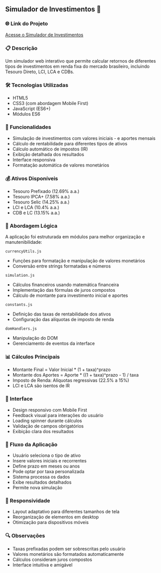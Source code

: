 ## Simulador de Investimentos 🏦

### 🌐 Link do Projeto
[Acesse o Simulador de Investimentos](https://simulador-de-investimentos-tdc6.vercel.app/)

### 📋 Descrição
Um simulador web interativo que permite calcular retornos de diferentes tipos de investimentos em renda fixa do mercado brasileiro, incluindo Tesouro Direto, LCI, LCA e CDBs.

### 🛠️ Tecnologias Utilizadas
- HTML5
- CSS3 (com abordagem Mobile First)
- JavaScript (ES6+)
- Módulos ES6

### 🎯 Funcionalidades
- Simulação de investimentos com valores iniciais - e aportes mensais
- Cálculo de rentabilidade para diferentes tipos de ativos
- Cálculo automático de impostos (IR)
- Exibição detalhada dos resultados
- Interface responsiva
- Formatação automática de valores monetários

### 💰 Ativos Disponíveis
- Tesouro Prefixado (12.69% a.a.)
- Tesouro IPCA+ (7.58% a.a.)
- Tesouro Selic (14.25% a.a.)
- LCI e LCA (10.4% a.a.)
- CDB e LC (13.15% a.a.)

### 🧮 Abordagem Lógica
A aplicação foi estruturada em módulos para melhor organização e manutenibilidade:

`currencyUtils.js`
- Funções para formatação e manipulação de valores monetários
- Conversão entre strings formatadas e números

`simulation.js`
- Cálculos financeiros usando matemática financeira
- Implementação das fórmulas de juros compostos
- Cálculo de montante para investimento inicial e aportes

`constants.js`
- Definição das taxas de rentabilidade dos ativos
- Configuração das alíquotas de imposto de renda

`domHandlers.js`
- Manipulação do DOM
- Gerenciamento de eventos da interface

### 📊 Cálculos Principais
- Montante Final = Valor Inicial * (1 + taxa)^prazo
- Montante dos Aportes = Aporte * ((1 + taxa)^prazo - 1) / taxa
- Imposto de Renda: Alíquotas regressivas (22.5% a 15%)
- LCI e LCA são isentos de IR

### 🎨 Interface
- Design responsivo com Mobile First
- Feedback visual para interações do usuário
- Loading spinner durante cálculos
- Validação de campos obrigatórios
- Exibição clara dos resultados

### 🔄 Fluxo da Aplicação
- Usuário seleciona o tipo de ativo
- Insere valores iniciais e recorrentes
- Define prazo em meses ou anos
- Pode optar por taxa personalizada
- Sistema processa os dados
- Exibe resultados detalhados
- Permite nova simulação

### 📱 Responsividade
- Layout adaptativo para diferentes tamanhos de tela
- Reorganização de elementos em desktop
- Otimização para dispositivos móveis

### 🔍 Observações
- Taxas prefixadas podem ser sobrescritas pelo usuário
- Valores monetários são formatados automaticamente
- Cálculos consideram juros compostos
- Interface intuitiva e amigável

